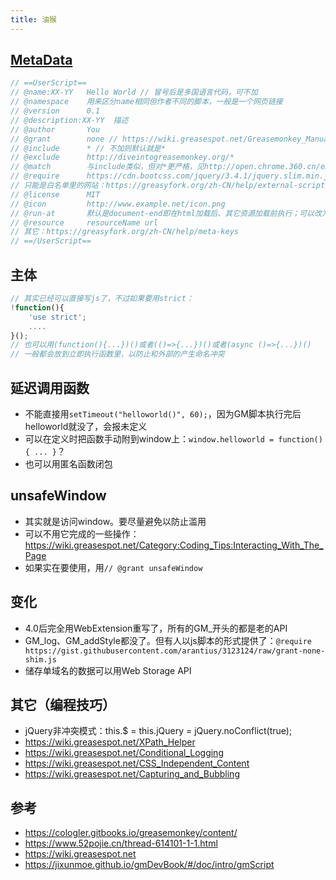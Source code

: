 ```yaml
---
title: 油猴
---
```


## [MetaData](https://wiki.greasespot.net/Metadata_Block)

```js
// ==UserScript==
// @name:XX-YY   Hello World // 冒号后是多国语言代码，可不加
// @namespace    用来区分name相同但作者不同的脚本，一般是一个网页链接
// @version      0.1
// @description:XX-YY  描述
// @author       You
// @grant        none // https://wiki.greasespot.net/Greasemonkey_Manual:API
// @include      * // 不加则默认就是*
// @exclude      http://diveintogreasemonkey.org/*
// @match        与include类似，但对*更严格，见http://open.chrome.360.cn/extension_dev/match_patterns.html
// @require      https://cdn.bootcss.com/jquery/3.4.1/jquery.slim.min.js
// 只能是白名单里的网站：https://greasyfork.org/zh-CN/help/external-scripts
// @license      MIT
// @icon         http://www.example.net/icon.png
// @run-at       默认是document-end即在html加载后、其它资源加载前执行；可以改为document-start或document-idle（全部加载完后）
// @resource     resourceName url
// 其它：https://greasyfork.org/zh-CN/help/meta-keys
// ==/UserScript==
```

## 主体

```js
// 其实已经可以直接写js了，不过如果要用strict：
!function(){
    'use strict';
    ....
}();
// 也可以用(function(){...})()或者(()=>{...})()或者(async ()=>{...})()
// 一般都会放到立即执行函数里，以防止和外部的产生命名冲突
```

## 延迟调用函数

* 不能直接用`setTimeout("helloworld()", 60);`，因为GM脚本执行完后helloworld就没了，会报未定义
* 可以在定义时把函数手动附到window上：`window.helloworld = function() { ... }`？
* 也可以用匿名函数闭包

## unsafeWindow

* 其实就是访问window。要尽量避免以防止滥用
* 可以不用它完成的一些操作：https://wiki.greasespot.net/Category:Coding_Tips:Interacting_With_The_Page
* 如果实在要使用，用`// @grant unsafeWindow`

## 变化

* 4.0后完全用WebExtension重写了，所有的GM_开头的都是老的API
* GM_log、GM_addStyle都没了。但有人以js脚本的形式提供了：`@require https://gist.githubusercontent.com/arantius/3123124/raw/grant-none-shim.js`
* 储存单域名的数据可以用Web Storage API

## 其它（编程技巧）

* jQuery非冲突模式：this.$ = this.jQuery = jQuery.noConflict(true);
* https://wiki.greasespot.net/XPath_Helper
* https://wiki.greasespot.net/Conditional_Logging
* https://wiki.greasespot.net/CSS_Independent_Content
* https://wiki.greasespot.net/Capturing_and_Bubbling

## 参考

* https://cologler.gitbooks.io/greasemonkey/content/
* https://www.52pojie.cn/thread-614101-1-1.html
* https://wiki.greasespot.net
* https://jixunmoe.github.io/gmDevBook/#/doc/intro/gmScript
